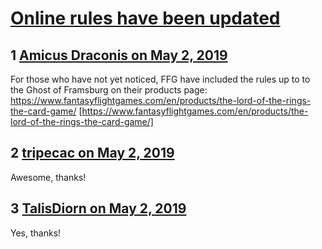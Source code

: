 # [Online rules have been updated](https://community.fantasyflightgames.com/topic/294812-online-rules-have-been-updated/)

## 1 [Amicus Draconis on May 2, 2019](https://community.fantasyflightgames.com/topic/294812-online-rules-have-been-updated/?do=findComment&comment=3694412)

For those who have not yet noticed, FFG have included the rules up to to the Ghost of Framsburg on their products page: https://www.fantasyflightgames.com/en/products/the-lord-of-the-rings-the-card-game/ [https://www.fantasyflightgames.com/en/products/the-lord-of-the-rings-the-card-game/]

## 2 [tripecac on May 2, 2019](https://community.fantasyflightgames.com/topic/294812-online-rules-have-been-updated/?do=findComment&comment=3694568)

Awesome, thanks!

## 3 [TalisDiorn on May 2, 2019](https://community.fantasyflightgames.com/topic/294812-online-rules-have-been-updated/?do=findComment&comment=3694695)

Yes, thanks!

